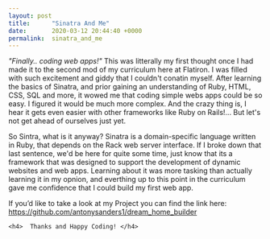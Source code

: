 ```yaml
---
layout: post
title:      "Sinatra And Me"
date:       2020-03-12 20:44:40 +0000
permalink:  sinatra_and_me
---
```



*"Finally.. coding web apps!"* This was litterally my first thought once I had made it to the second mod of my curriculum here at Flatiron. I was filled with such excitement and giddy that I couldn't conatin myself.  After learning the basics of Sinatra, and prior gaining an understanding of Ruby, HTML, CSS, SQL and more, it wowed me that coding simple webs apps could be so easy. I figured it would be much more complex. And the crazy thing is, I hear it gets even easier with other frameworks like Ruby on Rails!... But let's not get ahead of ourselves just yet.

So Sintra, what is it anyway? Sinatra is a domain-specific language written in Ruby, that depends on the Rack web server interface. If I broke down that last sentence, we'd be here for quite some time, just know that its a framework that was designed to support the development of dynamic websites and web apps. Learning about it was more tasking than actually learning it in my opnion, and everthing up to this point in the curriculum gave me confidence that I could build my first web app.

If you’d like to take a look at my Project you can find the link here: https://github.com/antonysanders1/dream_home_builder

```
<h4>  Thanks and Happy Coding! </h4>
```
